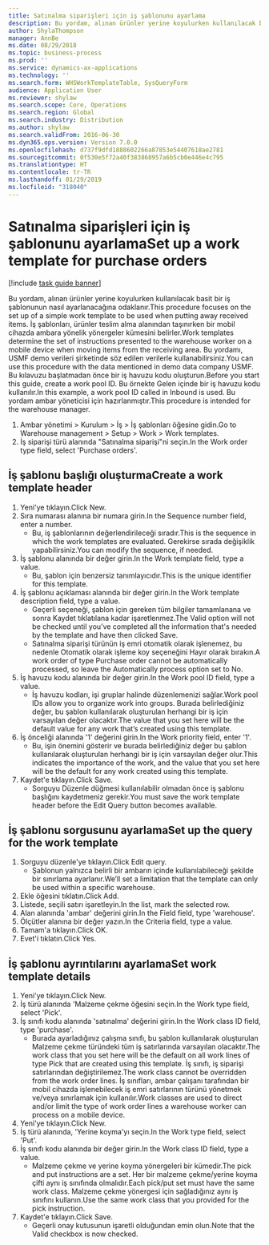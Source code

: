```yaml
---
title: Satınalma siparişleri için iş şablonunu ayarlama
description: Bu yordam, alınan ürünler yerine koyulurken kullanılacak basit bir iş şablonunun nasıl ayarlanacağına odaklanır.
author: ShylaThompson
manager: AnnBe
ms.date: 08/29/2018
ms.topic: business-process
ms.prod: ''
ms.service: dynamics-ax-applications
ms.technology: ''
ms.search.form: WHSWorkTemplateTable, SysQueryForm
audience: Application User
ms.reviewer: shylaw
ms.search.scope: Core, Operations
ms.search.region: Global
ms.search.industry: Distribution
ms.author: shylaw
ms.search.validFrom: 2016-06-30
ms.dyn365.ops.version: Version 7.0.0
ms.openlocfilehash: d737f9dfd1888602266a87853e54407618ae2781
ms.sourcegitcommit: 0f530e5f72a40f383868957a6b5cb0e446e4c795
ms.translationtype: HT
ms.contentlocale: tr-TR
ms.lasthandoff: 01/29/2019
ms.locfileid: "318040"
---
```

# <a name="set-up-a-work-template-for-purchase-orders"></a><span data-ttu-id="84bee-103">Satınalma siparişleri için iş şablonunu ayarlama</span><span class="sxs-lookup"><span data-stu-id="84bee-103">Set up a work template for purchase orders</span></span>

[!include [task guide banner](../../includes/task-guide-banner.md)]

<span data-ttu-id="84bee-104">Bu yordam, alınan ürünler yerine koyulurken kullanılacak basit bir iş şablonunun nasıl ayarlanacağına odaklanır.</span><span class="sxs-lookup"><span data-stu-id="84bee-104">This procedure focuses on the set up of a simple work template to be used when putting away received items.</span></span> <span data-ttu-id="84bee-105">İş şablonları, ürünler teslim alma alanından taşınırken bir mobil cihazda ambara yönelik yönergeler kümesini belirler.</span><span class="sxs-lookup"><span data-stu-id="84bee-105">Work templates determine the set of instructions presented to the warehouse worker on a mobile device when moving items from the receiving area.</span></span> <span data-ttu-id="84bee-106">Bu yordamı, USMF demo verileri şirketinde söz edilen verilerle kullanabilirsiniz.</span><span class="sxs-lookup"><span data-stu-id="84bee-106">You can use this procedure with the data mentioned in demo data company USMF.</span></span> <span data-ttu-id="84bee-107">Bu kılavuzu başlatmadan önce bir iş havuzu kodu oluşturun.</span><span class="sxs-lookup"><span data-stu-id="84bee-107">Before you start this guide, create a work pool ID.</span></span> <span data-ttu-id="84bee-108">Bu örnekte Gelen içinde bir iş havuzu kodu kullanılır.</span><span class="sxs-lookup"><span data-stu-id="84bee-108">In this example, a work pool ID called in Inbound is used.</span></span> <span data-ttu-id="84bee-109">Bu yordam ambar yöneticisi için hazırlanmıştır.</span><span class="sxs-lookup"><span data-stu-id="84bee-109">This procedure is intended for the warehouse manager.</span></span>

1. <span data-ttu-id="84bee-110">Ambar yönetimi > Kurulum > İş > İş şablonları öğesine gidin.</span><span class="sxs-lookup"><span data-stu-id="84bee-110">Go to Warehouse management > Setup > Work > Work templates.</span></span>
2. <span data-ttu-id="84bee-111">İş siparişi türü alanında "Satınalma siparişi"ni seçin.</span><span class="sxs-lookup"><span data-stu-id="84bee-111">In the Work order type field, select 'Purchase orders'.</span></span>

## <a name="create-a-work-template-header"></a><span data-ttu-id="84bee-112">İş şablonu başlığı oluşturma</span><span class="sxs-lookup"><span data-stu-id="84bee-112">Create a work template header</span></span>
1. <span data-ttu-id="84bee-113">Yeni'ye tıklayın.</span><span class="sxs-lookup"><span data-stu-id="84bee-113">Click New.</span></span>
2. <span data-ttu-id="84bee-114">Sıra numarası alanına bir numara girin.</span><span class="sxs-lookup"><span data-stu-id="84bee-114">In the Sequence number field, enter a number.</span></span>
    * <span data-ttu-id="84bee-115">Bu, iş şablonlarının değerlendirileceği sıradır.</span><span class="sxs-lookup"><span data-stu-id="84bee-115">This is the sequence in which the work templates are evaluated.</span></span> <span data-ttu-id="84bee-116">Gerekirse sırada değişiklik yapabilirsiniz.</span><span class="sxs-lookup"><span data-stu-id="84bee-116">You can modify the sequence, if needed.</span></span>  
3. <span data-ttu-id="84bee-117">İş şablonu alanında bir değer girin.</span><span class="sxs-lookup"><span data-stu-id="84bee-117">In the Work template field, type a value.</span></span>
    * <span data-ttu-id="84bee-118">Bu, şablon için benzersiz tanımlayıcıdır.</span><span class="sxs-lookup"><span data-stu-id="84bee-118">This is the unique identifier for this template.</span></span>  
4. <span data-ttu-id="84bee-119">İş şablonu açıklaması alanında bir değer girin.</span><span class="sxs-lookup"><span data-stu-id="84bee-119">In the Work template description field, type a value.</span></span>
    * <span data-ttu-id="84bee-120">Geçerli seçeneği, şablon için gereken tüm bilgiler tamamlanana ve sonra Kaydet tıklatılana kadar işaretlenmez.</span><span class="sxs-lookup"><span data-stu-id="84bee-120">The Valid option will not be checked until you’ve completed all the information that's needed by the template and have then clicked Save.</span></span>  
    * <span data-ttu-id="84bee-121">Satınalma siparişi türünün iş emri otomatik olarak işlenemez, bu nedenle Otomatik olarak işleme koy seçeneğini Hayır olarak bırakın.</span><span class="sxs-lookup"><span data-stu-id="84bee-121">A work order of type Purchase order cannot be automatically processed, so leave the  Automatically process option set to No.</span></span>  
5. <span data-ttu-id="84bee-122">İş havuzu kodu alanında bir değer girin.</span><span class="sxs-lookup"><span data-stu-id="84bee-122">In the Work pool ID field, type a value.</span></span>
    * <span data-ttu-id="84bee-123">İş havuzu kodları, işi gruplar halinde düzenlemenizi sağlar.</span><span class="sxs-lookup"><span data-stu-id="84bee-123">Work pool IDs allow you to organize work into groups.</span></span> <span data-ttu-id="84bee-124">Burada belirlediğiniz değer, bu şablon kullanılarak oluşturulan herhangi bir iş için varsayılan değer olacaktır.</span><span class="sxs-lookup"><span data-stu-id="84bee-124">The value that you set here will be the default value for any work that’s created using this template.</span></span>  
6. <span data-ttu-id="84bee-125">İş önceliği alanında '1' değerini girin.</span><span class="sxs-lookup"><span data-stu-id="84bee-125">In the Work priority field, enter '1'.</span></span>
    * <span data-ttu-id="84bee-126">Bu, işin önemini gösterir ve burada belirlediğiniz değer bu şablon kullanılarak oluşturulan herhangi bir iş için varsayılan değer olur.</span><span class="sxs-lookup"><span data-stu-id="84bee-126">This indicates the importance of the work, and the value that you set here will be the default for any work created using this template.</span></span>  
7. <span data-ttu-id="84bee-127">Kaydet'e tıklayın.</span><span class="sxs-lookup"><span data-stu-id="84bee-127">Click Save.</span></span>
    * <span data-ttu-id="84bee-128">Sorguyu Düzenle düğmesi kullanılabilir olmadan önce iş şablonu başlığını kaydetmeniz gerekir.</span><span class="sxs-lookup"><span data-stu-id="84bee-128">You must save the work template header before the Edit Query button becomes available.</span></span>  

## <a name="set-up-the-query-for-the-work-template"></a><span data-ttu-id="84bee-129">İş şablonu sorgusunu ayarlama</span><span class="sxs-lookup"><span data-stu-id="84bee-129">Set up the query for the work template</span></span>
1. <span data-ttu-id="84bee-130">Sorguyu düzenle'ye tıklayın.</span><span class="sxs-lookup"><span data-stu-id="84bee-130">Click Edit query.</span></span>
    * <span data-ttu-id="84bee-131">Şablonun yalnızca belirli bir ambarın içinde kullanılabileceği şekilde bir sınırlama ayarlanır.</span><span class="sxs-lookup"><span data-stu-id="84bee-131">We’ll set a limitation that the template can only be used within a specific warehouse.</span></span>  
2. <span data-ttu-id="84bee-132">Ekle öğesini tıklatın.</span><span class="sxs-lookup"><span data-stu-id="84bee-132">Click Add.</span></span>
3. <span data-ttu-id="84bee-133">Listede, seçili satırı işaretleyin.</span><span class="sxs-lookup"><span data-stu-id="84bee-133">In the list, mark the selected row.</span></span>
4. <span data-ttu-id="84bee-134">Alan alanında 'ambar' değerini girin.</span><span class="sxs-lookup"><span data-stu-id="84bee-134">In the Field field, type 'warehouse'.</span></span>
5. <span data-ttu-id="84bee-135">Ölçütler alanına bir değer yazın.</span><span class="sxs-lookup"><span data-stu-id="84bee-135">In the Criteria field, type a value.</span></span>
6. <span data-ttu-id="84bee-136">Tamam'a tıklayın.</span><span class="sxs-lookup"><span data-stu-id="84bee-136">Click OK.</span></span>
7. <span data-ttu-id="84bee-137">Evet'i tıklatın.</span><span class="sxs-lookup"><span data-stu-id="84bee-137">Click Yes.</span></span>

## <a name="set-work-template-details"></a><span data-ttu-id="84bee-138">İş şablonu ayrıntılarını ayarlama</span><span class="sxs-lookup"><span data-stu-id="84bee-138">Set work template details</span></span>
1. <span data-ttu-id="84bee-139">Yeni'ye tıklayın.</span><span class="sxs-lookup"><span data-stu-id="84bee-139">Click New.</span></span>
2. <span data-ttu-id="84bee-140">İş türü alanında 'Malzeme çekme öğesini seçin.</span><span class="sxs-lookup"><span data-stu-id="84bee-140">In the Work type field, select 'Pick'.</span></span>
3. <span data-ttu-id="84bee-141">İş sınıfı kodu alanında 'satınalma' değerini girin.</span><span class="sxs-lookup"><span data-stu-id="84bee-141">In the Work class ID field, type 'purchase'.</span></span>
    * <span data-ttu-id="84bee-142">Burada ayarladığınız çalışma sınıfı, bu şablon kullanılarak oluşturulan Malzeme çekme türündeki tüm iş satırlarında varsayılan olacaktır.</span><span class="sxs-lookup"><span data-stu-id="84bee-142">The work class that you set here will be the default on all work lines of type Pick that are created using this template.</span></span> <span data-ttu-id="84bee-143">İş sınıfı, iş siparişi satırlarından değiştirilemez.</span><span class="sxs-lookup"><span data-stu-id="84bee-143">The work class cannot be overridden from the work order lines.</span></span> <span data-ttu-id="84bee-144">İş sınıfları, ambar çalışanı tarafından bir mobil cihazda işlenebilecek iş emri satırlarının türünü yönetmek ve/veya sınırlamak için kullanılır.</span><span class="sxs-lookup"><span data-stu-id="84bee-144">Work classes are used to direct and/or limit the type of work order lines a warehouse worker can process on a mobile device.</span></span>  
4. <span data-ttu-id="84bee-145">Yeni'ye tıklayın.</span><span class="sxs-lookup"><span data-stu-id="84bee-145">Click New.</span></span>
5. <span data-ttu-id="84bee-146">İş türü alanında, 'Yerine koyma'yı seçin.</span><span class="sxs-lookup"><span data-stu-id="84bee-146">In the Work type field, select 'Put'.</span></span>
6. <span data-ttu-id="84bee-147">İş sınıfı kodu alanında bir değer girin.</span><span class="sxs-lookup"><span data-stu-id="84bee-147">In the Work class ID field, type a value.</span></span>
    * <span data-ttu-id="84bee-148">Malzeme çekme ve yerine koyma yönergeleri bir kümedir.</span><span class="sxs-lookup"><span data-stu-id="84bee-148">The pick and put instructions are a set.</span></span> <span data-ttu-id="84bee-149">Her bir malzeme çekme/yerine koyma çifti aynı iş sınıfında olmalıdır.</span><span class="sxs-lookup"><span data-stu-id="84bee-149">Each pick/put set must have the same work class.</span></span> <span data-ttu-id="84bee-150">Malzeme çekme yönergesi için sağladığınız aynı iş sınıfını kullanın.</span><span class="sxs-lookup"><span data-stu-id="84bee-150">Use the same work class that you provided for the pick instruction.</span></span>  
7. <span data-ttu-id="84bee-151">Kaydet'e tıklayın.</span><span class="sxs-lookup"><span data-stu-id="84bee-151">Click Save.</span></span>
    * <span data-ttu-id="84bee-152">Geçerli onay kutusunun işaretli olduğundan emin olun.</span><span class="sxs-lookup"><span data-stu-id="84bee-152">Note that the Valid checkbox is now checked.</span></span>  

